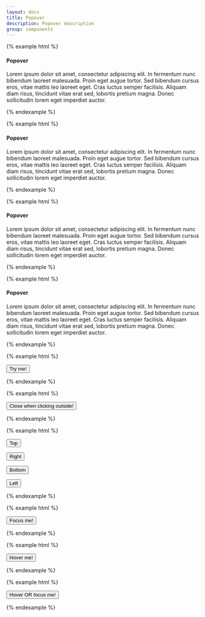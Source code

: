 ```yaml
---
layout: docs
title: Popover
description: Popover description
group: components
---
```


{% example html %}

<div class="env-popover">
   <div class="env-popover__arrow env-popover__arrow--top"></div>
   <div class="env-popover__header">
      <h4 class="env-text env-popover__header__title">Popover</h4>
   </div>
   <div class="env-popover__content env-text">
      Lorem ipsum dolor sit amet, consectetur adipiscing elit. In fermentum nunc bibendum laoreet malesuada. Proin eget augue tortor. Sed bibendum cursus eros, vitae mattis leo laoreet eget. Cras luctus semper facilisis. Aliquam diam risus, tincidunt vitae erat sed, lobortis pretium magna. Donec sollicitudin lorem eget imperdiet auctor.
   </div>
</div>

{% endexample %}

{% example html %}

<div class="env-popover">
   <div class="env-popover__arrow env-popover__arrow--bottom"></div>
   <div class="env-popover__header">
      <h4 class="env-text env-popover__header__title">Popover</h4>
   </div>
   <div class="env-popover__content env-text">
      Lorem ipsum dolor sit amet, consectetur adipiscing elit. In fermentum nunc bibendum laoreet malesuada. Proin eget augue tortor. Sed bibendum cursus eros, vitae mattis leo laoreet eget. Cras luctus semper facilisis. Aliquam diam risus, tincidunt vitae erat sed, lobortis pretium magna. Donec sollicitudin lorem eget imperdiet auctor.
   </div>
</div>

{% endexample %}

{% example html %}

<div class="env-popover">
   <div class="env-popover__arrow env-popover__arrow--left"></div>
   <div class="env-popover__header">
      <h4 class="env-text env-popover__header__title">Popover</h4>
   </div>
   <div class="env-popover__content">
      Lorem ipsum dolor sit amet, consectetur adipiscing elit. In fermentum nunc bibendum laoreet malesuada. Proin eget augue tortor. Sed bibendum cursus eros, vitae mattis leo laoreet eget. Cras luctus semper facilisis. Aliquam diam risus, tincidunt vitae erat sed, lobortis pretium magna. Donec sollicitudin lorem eget imperdiet auctor.
   </div>
</div>

{% endexample %}

{% example html %}

<div class="env-popover">
   <div class="env-popover__arrow env-popover__arrow--right"></div>
   <div class="env-popover__header">
      <h4 class="env-text env-popover__header__title">Popover</h4>
   </div>
   <div class="env-popover__content">
      Lorem ipsum dolor sit amet, consectetur adipiscing elit. In fermentum nunc bibendum laoreet malesuada. Proin eget augue tortor. Sed bibendum cursus eros, vitae mattis leo laoreet eget. Cras luctus semper facilisis. Aliquam diam risus, tincidunt vitae erat sed, lobortis pretium magna. Donec sollicitudin lorem eget imperdiet auctor.
   </div>
</div>

{% endexample %}

{% example html %}

<button 
   class="env-button env-button--primary example-popover"
   data-placement="top"
   data-title="Lorem ipsum"
   data-content="Lorem ipsum dolor sit amet, consectetur adipiscing elit. In fermentum nunc bibendum laoreet malesuada. Proin eget augue tortor. Sed bibendum cursus eros, vitae mattis leo laoreet eget.">
   Try me!
</button>

{% endexample %}

{% example html %}

<button 
   class="env-button env-button--primary example-popover"
   data-placement="top"
   data-click-outside="true"
   data-title="Lorem ipsum"
   data-content="Lorem ipsum dolor sit amet, consectetur adipiscing elit. In fermentum nunc bibendum laoreet malesuada. Proin eget augue tortor. Sed bibendum cursus eros, vitae mattis leo laoreet eget.">
   Close when clicking outside!
</button>

{% endexample %}

{% example html %}

<button 
   class="env-button example-popover"
   data-placement="top"
   data-title="Lorem ipsum"
   data-content="Lorem ipsum dolor sit amet, consectetur adipiscing elit. In fermentum nunc bibendum laoreet malesuada. Proin eget augue tortor. Sed bibendum cursus eros, vitae mattis leo laoreet eget.">
   Top
</button>

<button 
   class="env-button example-popover"
   data-placement="right"
   data-title="Lorem ipsum"
   data-content="Lorem ipsum dolor sit amet, consectetur adipiscing elit. In fermentum nunc bibendum laoreet malesuada. Proin eget augue tortor. Sed bibendum cursus eros, vitae mattis leo laoreet eget.">
   Right
</button>

<button 
   class="env-button example-popover"
   data-placement="bottom"
   data-title="Lorem ipsum"
   data-content="Lorem ipsum dolor sit amet, consectetur adipiscing elit. In fermentum nunc bibendum laoreet malesuada. Proin eget augue tortor. Sed bibendum cursus eros, vitae mattis leo laoreet eget.">
   Bottom
</button>

<button 
   class="env-button example-popover"
   data-placement="left"
   data-title="Lorem ipsum"
   data-content="Lorem ipsum dolor sit amet, consectetur adipiscing elit. In fermentum nunc bibendum laoreet malesuada. Proin eget augue tortor. Sed bibendum cursus eros, vitae mattis leo laoreet eget.">
   Left
</button>

{% endexample %}

{% example html %}

<button 
   class="env-button env-button--primary example-popover"
   data-placement="top"
   data-trigger="focus"
   data-title="Lorem ipsum"
   data-content="Lorem ipsum dolor sit amet, consectetur adipiscing elit. In fermentum nunc bibendum laoreet malesuada. Proin eget augue tortor. Sed bibendum cursus eros, vitae mattis leo laoreet eget.">
   Focus me!
</button>

{% endexample %}

{% example html %}

<button 
   class="env-button env-button--primary example-popover"
   data-placement="top"
   data-trigger="hover"
   data-title="Lorem ipsum"
   data-content="Lorem ipsum dolor sit amet, consectetur adipiscing elit. In fermentum nunc bibendum laoreet malesuada. Proin eget augue tortor. Sed bibendum cursus eros, vitae mattis leo laoreet eget.">
   Hover me!
</button>

{% endexample %}

{% example html %}

<button 
   class="env-button env-button--primary example-popover"
   data-placement="top"
   data-trigger="hover focus"
   data-title="Lorem ipsum"
   data-content="Lorem ipsum dolor sit amet, consectetur adipiscing elit. In fermentum nunc bibendum laoreet malesuada. Proin eget augue tortor. Sed bibendum cursus eros, vitae mattis leo laoreet eget.">
   Hover OR focus me!
</button>

{% endexample %}

